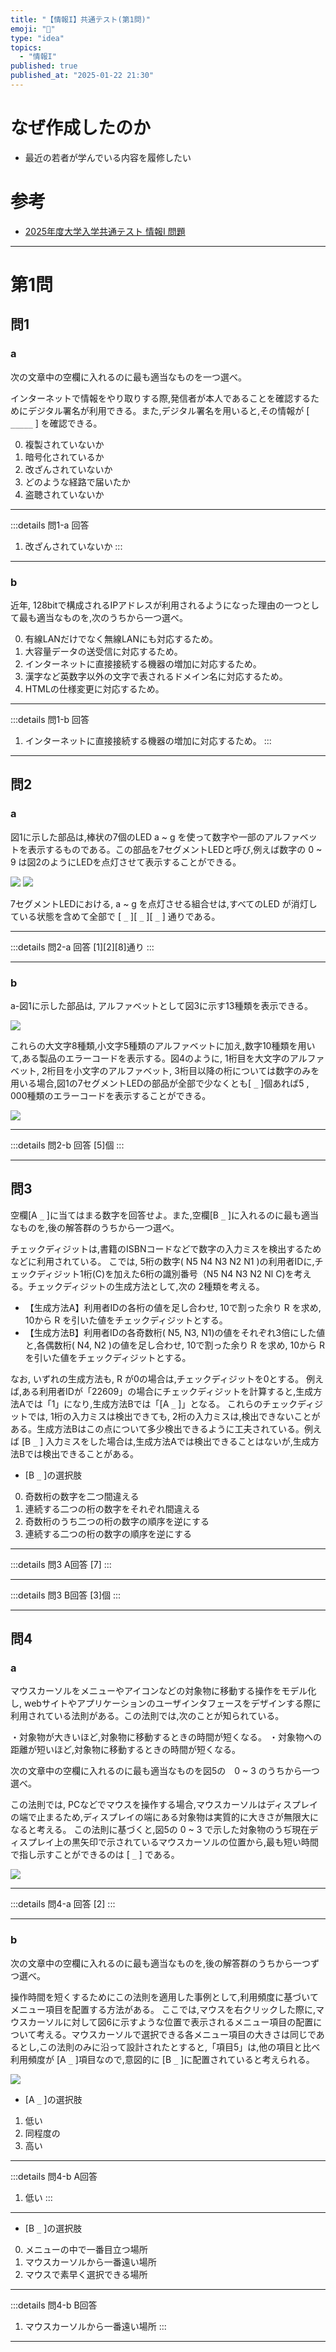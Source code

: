 ```yaml
---
title: "【情報I】共通テスト(第1問)"
emoji: "🦆"
type: "idea"
topics:
  - "情報I"
published: true
published_at: "2025-01-22 21:30"
---
```


# なぜ作成したのか
- 最近の若者が学んでいる内容を履修したい



# 参考
- [2025年度大学入学共通テスト 情報Ⅰ 問題](https://www.asahi.com/edu/kyotsu-exam/shiken2025/mondai_day2_5tzuepw7sd/joho1_01.html?iref=pc_extlink)

---
# 第1問
## 問1
### a
次の文章中の空欄に入れるのに最も適当なものを一つ選べ。

インターネットで情報をやり取りする際,発信者が本人であることを確認するためにデジタル署名が利用できる。また,デジタル署名を用いると,その情報が [ `_____` ] を確認できる。
 
0. 複製されていないか
1.	暗号化されているか
1.	改ざんされていないか
1.	どのような経路で届いたか
1. 盗聴されていないか

---

:::details 問1-a 回答
1. 改ざんされていないか
:::


---

### b
近年, 128bitで構成されるIPアドレスが利用されるようになった理由の一つとして最も適当なものを,次のうちから一つ選べ。

0. 有線LANだけでなく無線LANにも対応するため。 
1. 大容量データの送受信に対応するため。
1. インターネットに直接接続する機器の増加に対応するため。
1. 漢字など英数字以外の文字で表されるドメイン名に対応するため。
1. HTMLの仕様変更に対応するため。

---

:::details 問1-b 回答
1. インターネットに直接接続する機器の増加に対応するため。
:::

---

## 問2
### a
図1に示した部品は,棒状の7個のLED a ~ g を使って数字や一部のアルファベットを表示するものである。この部品を7セグメントLEDと呼び,例えば数字の 0 ~ 9 は図2のようにLEDを点灯させて表示することができる。

![](/images/2025012200001/2025012201.png)
![](/images/2025012200001/2025012202.png)

7セグメントLEDにおける, a ~ g を点灯させる組合せは,すべてのLED が消灯している状態を含めて全部で [ `_` ][ `_` ][ `_` ] 通りである。

---

:::details 問2-a 回答
[1][2][8]通り
:::

---

### b
a-図1に示した部品は, アルファベットとして図3に示す13種類を表示できる。

![](/images/2025012200001/2025012203.png)

これらの大文字8種類,小文字5種類のアルファベットに加え,数字10種類を用いて,ある製品のエラーコードを表示する。図4のように, 1桁目を大文字のアルファベット, 2桁目を小文字のアルファベット, 3桁目以降の桁については数字のみを用いる場合,図1の7セグメントLEDの部品が全部で少なくとも[ `_` ]個あれば5 , 000種類のエラーコードを表示することができる。

![](/images/2025012200001/2025012204.png)

---

:::details 問2-b 回答
[5]個
:::

---

## 問3
空欄[A `_` ]に当てはまる数字を回答せよ。また,空欄[B `_` ]に入れるのに最も適当なものを,後の解答群のうちから一つ選べ。

チェックディジットは,書籍のISBNコードなどで数字の入力ミスを検出するためなどに利用されている。 こでは, 5桁の数字( N5 N4 N3 N2 N1 )の利用者IDに,チェックディジット1桁(C)を加えた6桁の識別番号（N5 N4 N3 N2 Nl C)を考える。チェックディジットの生成方法として,次の 2種類を考える。

- 【生成方法A】利用者IDの各桁の値を足し合わせ, 10で割った余り R を求め, 10から R を引いた値をチェックディジットとする。
- 【生成方法B】利用者IDの各奇数桁( N5, N3, N1)の値をそれぞれ3倍にした値と,各偶数桁( N4, N2 )の値を足し合わせ, 10で割った余り R を求め, 10から R を引いた値をチェックディジットとする。

なお, いずれの生成方法も, R が0の場合は,チェックディジットを0とする。
例えば,ある利用者IDが「22609」の場合にチェックディジットを計算すると,生成方法Aでは「1」になり,生成方法Bでは「[A `_` ]」となる。
これらのチェックディジットでは, 1桁の入力ミスは検出できても, 2桁の入力ミスは,検出できないことがある。生成方法Bはこの点について多少検出できるように工夫されている。例えば [B `_` ] 入力ミスをした場合は,生成方法Aでは検出できることはないが,生成方法Bでは検出できることがある。

- [B `_` ]の選択肢
0. 奇数桁の数字を二つ間違える
1. 連続する二つの桁の数字をそれぞれ間違える
2. 奇数桁のうち二つの桁の数字の順序を逆にする
3. 連続する二つの桁の数字の順序を逆にする
	
---

:::details 問3 A回答
[7]
:::

---

:::details 問3 B回答
[3]個
:::

---

## 問4
### a
マウスカーソルをメニューやアイコンなどの対象物に移動する操作をモデル化し, webサイトやアプリケーションのユーザインタフェースをデザインする際に利用されている法則がある。この法則では,次のことが知られている。

・対象物が大きいほど,対象物に移動するときの時間が短くなる。
・対象物への距離が短いほど,対象物に移動するときの時間が短くなる。

次の文章中の空欄に入れるのに最も適当なものを図5の　0 ~ 3 のうちから一つ選べ。

この法則では, PCなどでマウスを操作する場合,マウスカーソルはディスプレイの端で止まるため,ディスプレイの端にある対象物は実質的に大きさが無限大になると考える。
この法則に基づくと,図5の 0 ~ 3 で示した対象物のうぢ現在ディスプレイ上の黒矢印で示されているマウスカーソルの位置から,最も短い時間で指し示すことができるのは [ `_` ] である。

![](/images/2025012200001/2025012205.png)

---

:::details 問4-a 回答
[2]
:::

---

### b
次の文章中の空欄に入れるのに最も適当なものを,後の解答群のうちから一つずつ選べ。

操作時間を短くするためにこの法則を適用した事例として,利用頻度に基づいてメニュー項目を配置する方法がある。
ここでは,マウスを右クリックした際に,マウスカーソルに対して図6に示すような位置で表示されるメニュー項目の配置について考える。マウスカーソルで選択できる各メニュー項目の大きさは同じであるとし,この法則のみに沿って設計されたとすると,「項目5」は,他の項目と比べ利用頻度が [A `_` ]項目なので,意図的に [B `_` ]に配置されていると考えられる。

![](/images/2025012200001/2025012206.png)



- [A `_` ]の選択肢
1. 低い
2. 同程度の
3. 高い

---

:::details 問4-b A回答
1. 低い
:::

---



- [B `_` ]の選択肢
0. メニューの中で一番目立つ場所
1. マウスカーソルから一番遠い場所
2. マウスで素早く選択できる場所

---

:::details 問4-b B回答
1. マウスカーソルから一番遠い場所
:::

---

